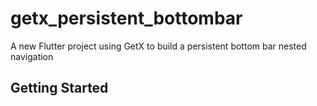 # getx_persistent_bottombar

A new Flutter project using GetX to build a persistent bottom bar nested navigation

## Getting Started

